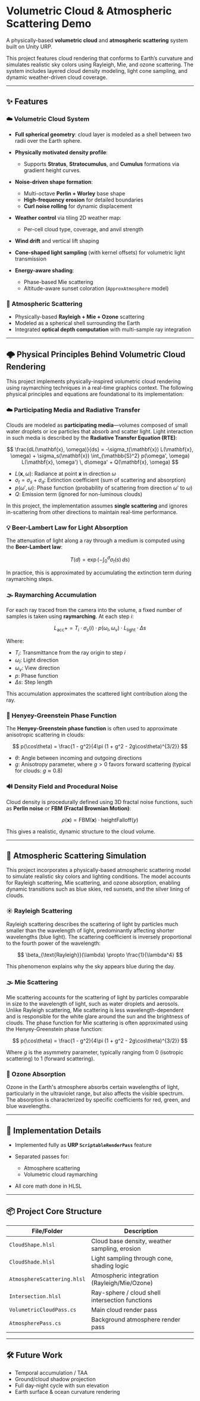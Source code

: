 # Volumetric Cloud & Atmospheric Scattering Demo

A physically-based **volumetric cloud** and **atmospheric scattering** system built on Unity URP.

This project features cloud rendering that conforms to Earth’s curvature and simulates realistic sky colors using Rayleigh, Mie, and ozone scattering. The system includes layered cloud density modeling, light cone sampling, and dynamic weather-driven cloud coverage.

---

## ✨ Features

### ☁️ Volumetric Cloud System

* **Full spherical geometry**: cloud layer is modeled as a shell between two radii over the Earth sphere.
* **Physically motivated density profile**:

  * Supports **Stratus**, **Stratocumulus**, and **Cumulus** formations via gradient height curves.
* **Noise-driven shape formation**:

  * Multi-octave **Perlin + Worley** base shape
  * **High-frequency erosion** for detailed boundaries
  * **Curl noise rolling** for dynamic displacement
* **Weather control** via tiling 2D weather map:

  * Per-cell cloud type, coverage, and anvil strength
* **Wind drift** and vertical lift shaping
* **Cone-shaped light sampling** (with kernel offsets) for volumetric light transmission
* **Energy-aware shading**:

  * Phase-based Mie scattering
  * Altitude-aware sunset coloration (`ApproxAtmosphere` model)

### 🌌 Atmospheric Scattering

* Physically-based **Rayleigh + Mie + Ozone** scattering
* Modeled as a spherical shell surrounding the Earth
* Integrated **optical depth computation** with multi-sample ray integration

---

## 🌩️ Physical Principles Behind Volumetric Cloud Rendering

This project implements physically-inspired volumetric cloud rendering using raymarching techniques in a real-time graphics context. The following physical principles and equations are foundational to its implementation:

### ☁️ Participating Media and Radiative Transfer

Clouds are modeled as **participating media**—volumes composed of small water droplets or ice particles that absorb and scatter light. Light interaction in such media is described by the **Radiative Transfer Equation (RTE)**:

$$
\frac{dL(\mathbf{x}, \omega)}{ds} = -\sigma_t(\mathbf{x}) L(\mathbf{x}, \omega) + \sigma_s(\mathbf{x}) \int_{\mathbb{S}^2} p(\omega', \omega) L(\mathbf{x}, \omega') \, d\omega' + Q(\mathbf{x}, \omega)
$$

* $L(\mathbf{x}, \omega)$: Radiance at point $\mathbf{x}$ in direction $\omega$
* $\sigma_t = \sigma_s + \sigma_a$: Extinction coefficient (sum of scattering and absorption)
* $p(\omega', \omega)$: Phase function (probability of scattering from direction $\omega'$ to $\omega$)
* $Q$: Emission term (ignored for non-luminous clouds)

In this project, the implementation assumes **single scattering** and ignores in-scattering from other directions to maintain real-time performance.

### 💡 Beer-Lambert Law for Light Absorption

The attenuation of light along a ray through a medium is computed using the **Beer-Lambert law**:

$$
T(d) = \exp\left(-\int_0^d \sigma_t(s) \, ds\right)
$$

In practice, this is approximated by accumulating the extinction term during raymarching steps.

### 🌫️ Raymarching Accumulation

For each ray traced from the camera into the volume, a fixed number of samples is taken using **raymarching**. At each step $i$:

$$
L_{\text{acc}} += T_i \cdot \sigma_s(i) \cdot p(\omega_l, \omega_v) \cdot L_{\text{light}} \cdot \Delta s
$$

Where:

* $T_i$: Transmittance from the ray origin to step $i$
* $\omega_l$: Light direction
* $\omega_v$: View direction
* $p$: Phase function
* $\Delta s$: Step length

This accumulation approximates the scattered light contribution along the ray.

### 🌈 Henyey-Greenstein Phase Function

The **Henyey-Greenstein phase function** is often used to approximate anisotropic scattering in clouds:

$$
p(\cos\theta) = \frac{1 - g^2}{4\pi (1 + g^2 - 2g\cos\theta)^{3/2}}
$$

* $\theta$: Angle between incoming and outgoing directions
* $g$: Anisotropy parameter, where $g > 0$ favors forward scattering (typical for clouds: $g \approx 0.8$)

### 🔊 Density Field and Procedural Noise

Cloud density is procedurally defined using 3D fractal noise functions, such as **Perlin noise** or **FBM (Fractal Brownian Motion)**:

$$
\rho(\mathbf{x}) = \text{FBM}(\mathbf{x}) \cdot \text{heightFalloff}(y)
$$

This gives a realistic, dynamic structure to the cloud volume.

---

## 🌌 Atmospheric Scattering Simulation

This project incorporates a physically-based atmospheric scattering model to simulate realistic sky colors and lighting conditions. The model accounts for Rayleigh scattering, Mie scattering, and ozone absorption, enabling dynamic transitions such as blue skies, red sunsets, and the silver lining of clouds.

### ☀️ Rayleigh Scattering

Rayleigh scattering describes the scattering of light by particles much smaller than the wavelength of light, predominantly affecting shorter wavelengths (blue light). The scattering coefficient is inversely proportional to the fourth power of the wavelength:

$$
\beta_{\text{Rayleigh}}(\lambda) \propto \frac{1}{\lambda^4}
$$

This phenomenon explains why the sky appears blue during the day.

### 🌫️ Mie Scattering

Mie scattering accounts for the scattering of light by particles comparable in size to the wavelength of light, such as water droplets and aerosols. Unlike Rayleigh scattering, Mie scattering is less wavelength-dependent and is responsible for the white glare around the sun and the brightness of clouds. The phase function for Mie scattering is often approximated using the Henyey-Greenstein phase function:

$$
p(\cos\theta) = \frac{1 - g^2}{4\pi (1 + g^2 - 2g\cos\theta)^{3/2}}
$$

Where $g$ is the asymmetry parameter, typically ranging from 0 (isotropic scattering) to 1 (forward scattering).

### 🧪 Ozone Absorption

Ozone in the Earth's atmosphere absorbs certain wavelengths of light, particularly in the ultraviolet range, but also affects the visible spectrum. The absorption is characterized by specific coefficients for red, green, and blue wavelengths.

---

## 🔧 Implementation Details

* Implemented fully as **URP `ScriptableRenderPass`** feature
* Separated passes for:

  * Atmosphere scattering
  * Volumetric cloud raymarching
* All core math done in HLSL

---

## 📦 Project Core Structure

| File/Folder                 | Description                                     |
| --------------------------- | ----------------------------------------------- |
| `CloudShape.hlsl`           | Cloud base density, weather sampling, erosion   |
| `CloudShade.hlsl`           | Light sampling through cone, shading logic      |
| `AtmosphereScattering.hlsl` | Atmospheric integration (Rayleigh/Mie/Ozone)    |
| `Intersection.hlsl`         | Ray-sphere / cloud shell intersection functions |
| `VolumetricCloudPass.cs`    | Main cloud render pass                          |
| `AtmospherePass.cs`         | Background atmosphere render pass               |

---

## 🛠️ Future Work

* Temporal accumulation / TAA
* Ground/cloud shadow projection
* Full day-night cycle with sun elevation
* Earth surface & ocean curvature rendering
